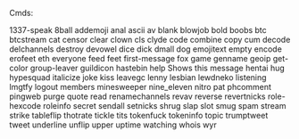 Cmds:

1337-speak
8ball
addemoji
anal
ascii
av
blank
blowjob
bold
boobs
btc
btcstream
cat
censor
clear
clown
cls
clyde
code
combine
copy
cum
decode
delchannels
destroy
devowel
dice
dick
dmall
dog
emojitext
empty
encode
erofeet
eth
everyone
feed
feet
first-message
fox
game
genname
geoip
get-color
group-leaver
guildicon
hastebin
help Shows this message hentai
hug
hypesquad
italicize
joke
kiss
leavegc
lenny
lesbian
lewdneko
listening
lmgtfy
logout
members
minesweeper
nine_eleven
nitro
pat
phcomment
pingweb
purge
quote
read
renamechannels revav
reverse
revertnicks
role-hexcode
roleinfo
secret
sendall
setnicks
shrug
slap
slot
smug
spam
stream
strike
tableflip
thotrate
tickle
tits
tokenfuck
tokeninfo
topic
trumptweet
tweet
underline
unflip
upper
uptime
watching
whois
wyr
